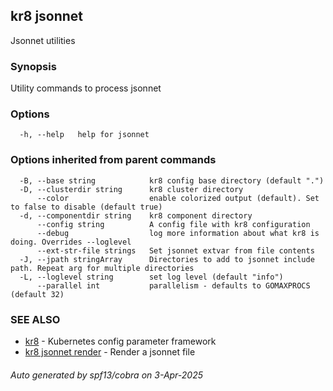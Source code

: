## kr8 jsonnet

Jsonnet utilities

### Synopsis

Utility commands to process jsonnet

### Options

```
  -h, --help   help for jsonnet
```

### Options inherited from parent commands

```
  -B, --base string            kr8 config base directory (default ".")
  -D, --clusterdir string      kr8 cluster directory
      --color                  enable colorized output (default). Set to false to disable (default true)
  -d, --componentdir string    kr8 component directory
      --config string          A config file with kr8 configuration
      --debug                  log more information about what kr8 is doing. Overrides --loglevel
      --ext-str-file strings   Set jsonnet extvar from file contents
  -J, --jpath stringArray      Directories to add to jsonnet include path. Repeat arg for multiple directories
  -L, --loglevel string        set log level (default "info")
      --parallel int           parallelism - defaults to GOMAXPROCS (default 32)
```

### SEE ALSO

* [kr8](kr8.md)	 - Kubernetes config parameter framework
* [kr8 jsonnet render](kr8_jsonnet_render.md)	 - Render a jsonnet file

###### Auto generated by spf13/cobra on 3-Apr-2025
